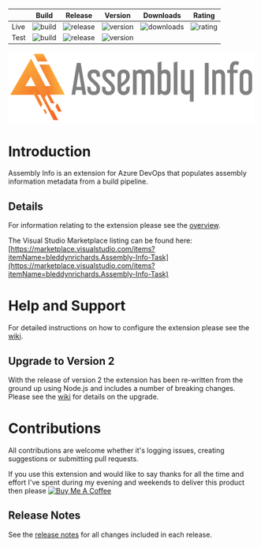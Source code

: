 |      | Build | Release | Version | Downloads | Rating |
|------|-------|---------|---------|-----------|--------|
| Live | ![build](https://bmuun.visualstudio.com/TS%20Extensions/_apis/build/status/GitHub-Assembly-Info-Live.Published) | ![release](https://bmuun.vsrm.visualstudio.com/_apis/public/Release/badge/86c93e13-9469-4df8-95f0-98c43c760a09/1/2) | ![version](https://img.shields.io/badge/version-2.1.97-blue.svg?logo=tfs) | ![downloads](https://img.shields.io/badge/downloads-9k-brightgreen.svg?logo=tfs) | ![rating](https://img.shields.io/badge/rating-4.4/5_(26)-brightgreen.svg?logo=tfs) |
| Test | ![build](https://bmuun.visualstudio.com/TS%20Extensions/_apis/build/status/GitHub-Assembly-Info-Test.Published) | ![release](https://bmuun.vsrm.visualstudio.com/_apis/public/Release/badge/86c93e13-9469-4df8-95f0-98c43c760a09/1/1) | ![version](https://img.shields.io/badge/version-2.2.103-blue.svg?logo=tfs) |     |     |


![Asembly Info Logo](./src/images/logo_large.png)

# Introduction
Assembly Info is an extension for Azure DevOps that populates assembly information metadata from a build pipeline.

## Details
For information relating to the extension please see the [overview](./src/Overview.md).  

The Visual Studio Marketplace listing can be found here:  
[https://marketplace.visualstudio.com/items?itemName=bleddynrichards.Assembly-Info-Task](https://marketplace.visualstudio.com/items?itemName=bleddynrichards.Assembly-Info-Task)

# Help and Support
For detailed instructions on how to configure the extension please see the [wiki](https://github.com/BMuuN/vsts-assemblyinfo-task/wiki).

## Upgrade to Version 2
With the release of version 2 the extension has been re-written from the ground up using Node.js and includes a number of breaking changes.  Please see the [wiki](https://github.com/BMuuN/vsts-assemblyinfo-task/wiki/Upgrade-v1-to-v2) for details on the upgrade.

# Contributions
All contributions are welcome whether it's logging issues, creating suggestions or submitting pull requests.  

If you use this extension and would like to say thanks for all the time and effort I've spent during my evening and weekends to deliver this product then please <a href="https://www.buymeacoffee.com/bleddynrichards" target="_blank"><img src="https://www.buymeacoffee.com/assets/img/custom_images/orange_img.png" alt="Buy Me A Coffee" style="height: auto !important;width: auto !important;" ></a>

## Release Notes
See the [release notes](ReleaseNotes.md) for all changes included in each release.
